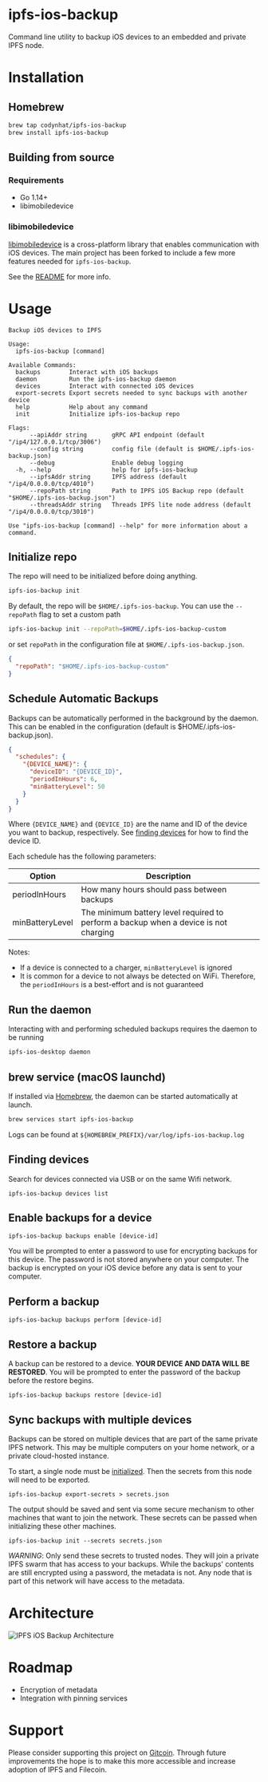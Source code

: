 # ipfs-ios-backup

Command line utility to backup iOS devices to an embedded and private IPFS node.

# Installation

## Homebrew

```sh
brew tap codynhat/ipfs-ios-backup
brew install ipfs-ios-backup
```

## Building from source

### Requirements

- Go 1.14+
- libimobiledevice

### libimobiledevice

[libimobiledevice](http://www.libimobiledevice.org/) is a cross-platform library that enables communication with iOS devices. The main project has been forked to include a few more features needed for `ipfs-ios-backup`.

See the [README](https://github.com/codynhat/libimobiledevice) for more info.

# Usage

```
Backup iOS devices to IPFS

Usage:
  ipfs-ios-backup [command]

Available Commands:
  backups        Interact with iOS backups
  daemon         Run the ipfs-ios-backup daemon
  devices        Interact with connected iOS devices
  export-secrets Export secrets needed to sync backups with another device
  help           Help about any command
  init           Initialize ipfs-ios-backup repo

Flags:
      --apiAddr string       gRPC API endpoint (default "/ip4/127.0.0.1/tcp/3006")
      --config string        config file (default is $HOME/.ipfs-ios-backup.json)
      --debug                Enable debug logging
  -h, --help                 help for ipfs-ios-backup
      --ipfsAddr string      IPFS address (default "/ip4/0.0.0.0/tcp/4010")
      --repoPath string      Path to IPFS iOS Backup repo (default "$HOME/.ipfs-ios-backup.json")
      --threadsAddr string   Threads IPFS lite node address (default "/ip4/0.0.0.0/tcp/3010")

Use "ipfs-ios-backup [command] --help" for more information about a command.
```

## Initialize repo

The repo will need to be initialized before doing anything.

```sh
ipfs-ios-backup init
```

By default, the repo will be `$HOME/.ipfs-ios-backup`. You can use the `--repoPath` flag to set a custom path

```sh
ipfs-ios-backup init --repoPath=$HOME/.ipfs-ios-backup-custom
```

or set `repoPath` in the configuration file at `$HOME/.ipfs-ios-backup.json`.

```json
{
  "repoPath": "$HOME/.ipfs-ios-backup-custom"
}
```

## Schedule Automatic Backups

Backups can be automatically performed in the background by the daemon. This can be enabled in the configuration (default is \$HOME/.ipfs-ios-backup.json).

```json
{
  "schedules": {
    "{DEVICE_NAME}": {
      "deviceID": "{DEVICE_ID}",
      "periodInHours": 6,
      "minBatteryLevel": 50
    }
  }
}
```

Where `{DEVICE_NAME}` and `{DEVICE_ID}` are the name and ID of the device you want to backup, respectively. See [finding devices](#finding-devices) for how to find the device ID.

Each schedule has the following parameters:

| Option          | Description                                                                          |
| --------------- | ------------------------------------------------------------------------------------ |
| periodInHours   | How many hours should pass between backups                                           |
| minBatteryLevel | The minimum battery level required to perform a backup when a device is not charging |

Notes:

- If a device is connected to a charger, `minBatteryLevel` is ignored
- It is common for a device to not always be detected on WiFi. Therefore, the `periodInHours` is a best-effort and is not guaranteed

## Run the daemon

Interacting with and performing scheduled backups requires the daemon to be running

```sh
ipfs-ios-desktop daemon
```

## brew service (macOS launchd)

If installed via [Homebrew](#homebrew), the daemon can be started automatically at launch.

```sh
brew services start ipfs-ios-backup
```

Logs can be found at `${HOMEBREW_PREFIX}/var/log/ipfs-ios-backup.log`

## Finding devices

Search for devices connected via USB or on the same Wifi network.

```
ipfs-ios-backup devices list
```

## Enable backups for a device

```
ipfs-ios-backup backups enable [device-id]
```

You will be prompted to enter a password to use for encrypting backups for this device. The password is not stored anywhere on your computer. The backup is encrypted on your iOS device before any data is sent to your computer.

## Perform a backup

```
ipfs-ios-backup backups perform [device-id]
```

## Restore a backup

A backup can be restored to a device. **YOUR DEVICE AND DATA WILL BE RESTORED**. You will be prompted to enter the password of the backup before the restore begins.

```
ipfs-ios-backup backups restore [device-id]
```

## Sync backups with multiple devices

Backups can be stored on multiple devices that are part of the same private IPFS network. This may be multiple computers on your home network, or a private cloud-hosted instance.

To start, a single node must be [initialized](#initialize-repo). Then the secrets from this node will need to be exported.

```
ipfs-ios-backup export-secrets > secrets.json
```

The output should be saved and sent via some secure mechanism to other machines that want to join the network. These secrets can be passed when initializing these other machines.

```
ipfs-ios-backup init --secrets secrets.json
```

_WARNING_: Only send these secrets to trusted nodes. They will join a private IPFS swarm that has access to your backups. While the backups' contents are still encrypted using a password, the metadata is not. Any node that is part of this network will have access to the metadata.

# Architecture

![IPFS iOS Backup Architecture](https://raw.githubusercontent.com/codynhat/ipfs-ios-backup/master/docs/IPFS%20iOS%20Backup%20Architecture.png)

# Roadmap

- Encryption of metadata
- Integration with pinning services

# Support

Please consider supporting this project on [Gitcoin](https://gitcoin.co/grants/912/ipfs-ios-backup). Through future improvements the hope is to make this more accessible and increase adoption of IPFS and Filecoin.
